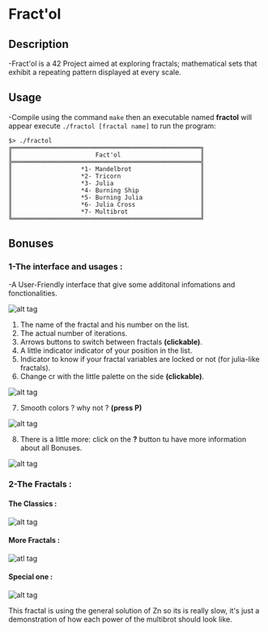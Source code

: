 # Fract'ol
## Description
-Fract'ol is a 42 Project aimed at exploring fractals; mathematical sets that exhibit a repeating pattern displayed at every scale.
## Usage
-Compile using the command `make` then an executable named **fractol** will appear execute `./fractol [fractal name]` to run the program:

```````
$> ./fractol
╔════════════════════════════════════════════════════╗
║                       Fact'ol                      ║
╠════════════════════════════════════════════════════╣
║                   *1- Mandelbrot                   ║
║                   *2- Tricorn                      ║
║                   *3- Julia                        ║
║                   *4- Burning Ship                 ║
║                   *5- Burning Julia                ║
║                   *6- Julia Cross                  ║
║                   *7- Multibrot                    ║
╚════════════════════════════════════════════════════╝
```````
## Bonuses
### 1-The interface and usages :

-A User-Friendly interface that give some additonal infomations and fonctionalities.

![alt tag](https://user-images.githubusercontent.com/47903494/60783332-0f698d80-a142-11e9-92cf-81a1ab3310d1.png)
1. The name of the fractal and his number on the list.
2. The actual number of iterations.
3. Arrows buttons to switch between fractals **(clickable)**.
4. A little indicator indicator of your position in the list.
5. Indicator to know if your fractal variables are locked or not (for julia-like fractals).
6. Change cr with the little palette on the side **(clickable)**.

![alt tag](https://user-images.githubusercontent.com/47903494/60784285-43df4880-a146-11e9-9c58-150299f513fd.png)

7. Smooth colors ? why not ? **(press P)**

![alt tag](https://user-images.githubusercontent.com/47903494/60784470-f57e7980-a146-11e9-8156-970a075a6473.png)

8. There is a little more: click on the **?** button tu have more information about all Bonuses.

![alt tag](https://user-images.githubusercontent.com/47903494/60784823-62deda00-a148-11e9-8daa-9cad6c71cd09.png)

### 2-The Fractals :
#### The Classics :
![alt tag](https://user-images.githubusercontent.com/47903494/60785075-7b032900-a149-11e9-9bb3-650171a16ee7.png)
#### More Fractals :
![atl tag](https://user-images.githubusercontent.com/47903494/60785292-45ab0b00-a14a-11e9-8d2b-c35db2d2dbdf.png)
#### Special one :
![alt tag](https://user-images.githubusercontent.com/47903494/60785738-ecdc7200-a14b-11e9-86cb-27d1dd5e3028.png)

This fractal is using the general solution of Zn so its is really slow, it's just a demonstration of how each power of the multibrot should look like.
